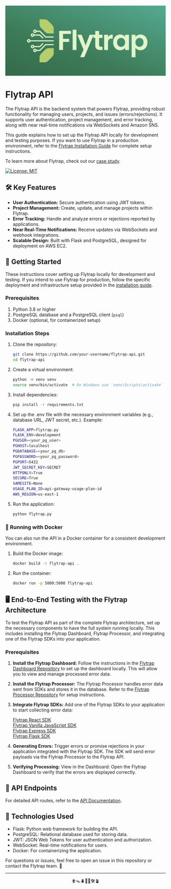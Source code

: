 ![Organization Logo](https://raw.githubusercontent.com/getflytrap/.github/main/profile/flytrap_logo.png)

# Flytrap API

The Flytrap API is the backend system that powers Flytrap, providing robust functionality for managing users, projects, and issues (errors/rejections). It supports user authentication, project management, and error tracking, along with near real-time notifications via WebSockets and Amazon SNS.

This guide explains how to set up the Flytrap API locally for development and testing purposes. If you want to use Flytrap in a production environment, refer to the [Flytrap Installation Guide](https://github.com/getflytrap/flytrap_terraform) for complete setup instructions.

To learn more about Flytrap, check out our [case study](https://getflytrap.github.io/).

[![License: MIT](https://img.shields.io/badge/License-MIT-yellow.svg)](https://opensource.org/licenses/MIT)

## 🛠️ Key Features
- **User Authentication:** Secure authentication using JWT tokens.
- **Project Management:** Create, update, and manage projects within Flytrap.
- **Error Tracking:** Handle and analyze errors or rejections reported by applications.
- **Near Real-Time Notifications:** Receive updates via WebSockets and webhook integrations.
- **Scalable Design:** Built with Flask and PostgreSQL, designed for deployment on AWS EC2.

## 🚀 Getting Started
These instructions cover setting up Flytrap locally for development and testing. If you intend to use Flytrap for production, follow the specific deployment and infrastructure setup provided in the [installation guide](https://github.com/getflytrap/flytrap_terraform).

### Prerequisites

1. Python 3.8 or higher
2. PostgreSQL database and a PostgreSQL client (`psql`)
3. Docker (optional, for containerized setup)

### Installation Steps

1. Clone the repository:

    ```bash
    git clone https://github.com/your-username/flytrap-api.git
    cd flytrap-api
    ```

2. Create a virtual environment:

    ```bash
    python -m venv venv
    source venv/bin/activate  # On Windows use `venv\Scripts\activate`
    ```

3. Install dependencies:

    ```bash
    pip install -r requirements.txt
    ```

4. Set up the .env file with the necessary environment variables (e.g., database URL, JWT secret, etc.). Example:

    ```bash
    FLASK_APP=flytrap.py
    FLASK_ENV=development
    PGUSER=<your_pg_user>
    PGHOST=localhost
    PGDATABASE=<your_pg_db>
    PGPASSWORD=<your_pg_password>
    PGPORT=5432
    JWT_SECRET_KEY=SECRET
    HTTPONLY=True
    SECURE=True
    SAMESITE=None
    USAGE_PLAN_ID=api-gateway-usage-plan-id
    AWS_REGION=us-east-1
    ```

5. Run the application:

    ```bash
    python flytrap.py
    ```

### 🐳 Running with Docker
You can also run the API in a Docker container for a consistent development environment.

1. Build the Docker image:

    ```bash
    docker build -t flytrap-api .
    ```

2. Run the container:

    ```bash
    docker run -p 5000:5000 flytrap-api
    ```

## 🖥️ End-to-End Testing with the Flytrap Architecture
To test the Flytrap API as part of the complete Flytrap architecture, set up the necessary components to have the full system running locally. This includes installing the Flytrap Dashboard, Flytrap Processor, and integrating one of the Flytrap SDKs into your application.

### Prerequisites
1. **Install the Flytrap Dashboard:** Follow the instructions in the [Flytrap Dashboard Repository](https://github.com/getflytrap/flytrap_ui) to set up the dashboard locally. This will allow you to view and manage processed error data.

2. **Install the Flytrap Processor:** The Flytrap Processor handles error data sent from SDKs and stores it in the database. Refer to the [Flytrap Processor Repository](https://github.com/getflytrap/flytrap_processor) for setup instructions.

3. **Integrate Flytrap SDKs:** Add one of the Flytrap SDKs to your application to start collecting error data:

    [Flytrap React SDK](https://github.com/getflytrap/flytrap_react)  
    [Flytrap Vanilla JavaScript SDK](https://github.com/getflytrap/flytrap_javascript)  
    [Flytrap Express SDK](https://github.com/getflytrap/flytrap_express)  
    [Flytrap Flask SDK](https://github.com/getflytrap/flytrap_flask)  

4. **Generating Errors:** Trigger errors or promise rejections in your application integrated with the Flytrap SDK. The SDK will send error payloads via the Flytrap Processor to the Flytrap API. 

5. **Verifying Processing:** View in the Dashboard: Open the Flytrap Dashboard to verify that the errors are displayed correctly.

## 📂 API Endpoints
For detailed API routes, refer to the [API Documentation](https://github.com/getflytrap/flytrap_api/docs/api.md).

## 🔧 Technologies Used
- Flask: Python web framework for building the API.
- PostgreSQL: Relational database used for storing data.
- JWT: JSON Web Tokens for user authentication and authorization.
- WebSocket: Real-time notifications for users.
- Docker: For containerizing the application.

For questions or issues, feel free to open an issue in this repository or contact the Flytrap team. 🚀

---

<div align="center">
  🪰🪤🪲🌱🚦🛠️🪴
</div>
